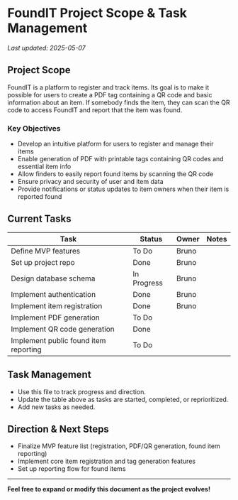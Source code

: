 # FoundIT Project Scope & Task Management

_Last updated: 2025-05-07_

## Project Scope

FoundIT is a platform to register and track items. Its goal is to make it possible for users to create a PDF tag containing a QR code and basic information about an item. If somebody finds the item, they can scan the QR code to access FoundIT and report that the item was found.

### Key Objectives
- Develop an intuitive platform for users to register and manage their items
- Enable generation of PDF with printable tags containing QR codes and essential item info
- Allow finders to easily report found items by scanning the QR code
- Ensure privacy and security of user and item data
- Provide notifications or status updates to item owners when their item is reported found

## Current Tasks

| Task | Status | Owner | Notes |
|------|--------|-------|-------|
| Define MVP features | To Do | Bruno | |
| Set up project repo | Done | Bruno | |
| Design database schema | In Progress | Bruno | |
| Implement authentication | Done | Bruno | |
| Implement item registration | Done | Bruno | |
| Implement PDF generation | To Do | | |
| Implement QR code generation | Done | | |
| Implement public found item reporting | To Do | | |

## Task Management
- Use this file to track progress and direction.
- Update the table above as tasks are started, completed, or reprioritized.
- Add new tasks as needed.

## Direction & Next Steps
- Finalize MVP feature list (registration, PDF/QR generation, found item reporting)
- Implement core item registration and tag generation features
- Set up reporting flow for found items

---

**Feel free to expand or modify this document as the project evolves!**
